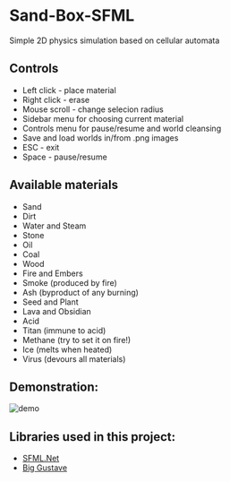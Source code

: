 # Sand-Box-SFML
Simple 2D physics simulation based on cellular automata
## Controls
* Left click - place material
* Right click - erase
* Mouse scroll - change selecion radius
* Sidebar menu for choosing current material
* Controls menu for pause/resume and world cleansing
* Save and load worlds in/from .png images
* ESC - exit
* Space - pause/resume
## Available materials
* Sand
* Dirt
* Water and Steam
* Stone
* Oil
* Coal
* Wood
* Fire and Embers
* Smoke (produced by fire)
* Ash (byproduct of any burning)
* Seed and Plant
* Lava and Obsidian
* Acid
* Titan (immune to acid)
* Methane (try to set it on fire!)
* Ice (melts when heated)
* Virus (devours all materials)
## Demonstration:
![demo](demo.gif)
## Libraries used in this project:
* [SFML.Net](https://github.com/SFML/SFML.Net)
* [Big Gustave](https://github.com/EliotJones/BigGustave)
